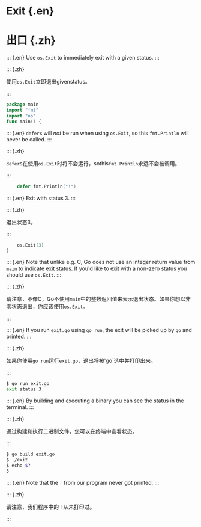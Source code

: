 
# Exit {.en}


# 出口 {.zh}


::: {.en}
Use `os.Exit` to immediately exit with a given
status.
:::

::: {.zh}

使用`os.Exit`立即退出givenstatus。

:::


```go
package main
import "fmt"
import "os"
func main() {
```


::: {.en}
`defer`s will _not_ be run when using `os.Exit`, so
this `fmt.Println` will never be called.
:::

::: {.zh}

`defer`s在使用`os.Exit`时将不会运行，sothis`fmt.Println`永远不会被调用。

:::


```go
	defer fmt.Println("!")
```


::: {.en}
Exit with status 3.
:::

::: {.zh}

退出状态3。

:::


```go
	os.Exit(3)
}
```


::: {.en}
Note that unlike e.g. C, Go does not use an integer
return value from `main` to indicate exit status. If
you'd like to exit with a non-zero status you should
use `os.Exit`.
:::

::: {.zh}

请注意，不像C，Go不使用`main`中的整数返回值来表示退出状态。如果你想以非零状态退出，你应该使用`os.Exit`。

:::


::: {.en}
 If you run `exit.go` using `go run`, the exit
will be picked up by `go` and printed.
:::

::: {.zh}

如果你使用`go run`运行`exit.go`，退出将被'go`选中并打印出来。

:::


```sh
$ go run exit.go
exit status 3
```


::: {.en}
By building and executing a binary you can see
the status in the terminal.
:::

::: {.zh}

通过构建和执行二进制文件，您可以在终端中查看状态。

:::


```sh
$ go build exit.go
$ ./exit
$ echo $?
3
```


::: {.en}
Note that the `!` from our program never got printed.
:::

::: {.zh}

请注意，我们程序中的`！`从未打印过。

:::


